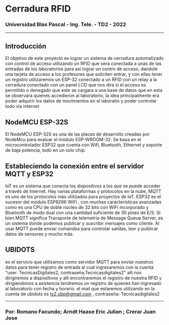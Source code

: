 # Cerradura RFID

### Universidad Blas Pascal - Ing. Tele. - TD2 - 2022
------------------------------------------------------------------------------------------

## Introducción

El objetivo de este proyecto es lograr un sistema de cerradura automatizado con control de acceso utilizando un RFID que sera conectada a unas de las entradas de los laboratorios para asi lograr un contro de acceso, dandole una tarjeta de acceso a los profesores que soliciten entrar, y con ellas tener un registro 
utilizaremos un ESP-32 conectado a un RFID con un relay a la cerradura conectado con un panel LCD que nos dira si el acceso es permitido o denegado que este se cargara a una base de datos que en esta se observara quienes accedieron al laboratorio, la idea principalmente era poder adquirir los datos de movimientos en el laboratio y poder controlar todo via internet 

## NodeMCU ESP-32S

El NodeMCU ESP-32S es una de las placas de desarrollo creadas por NodeMcu para evaluar el módulo ESP-WROOM-32. Se basa en el microcontrolador ESP32 que cuenta con Wifi, Bluetooth, Ethernet y soporte de baja potencia, todo en un solo chip.

## Estableciendo la conexión entre el servidor MQTT y ESP32 

IoT es un sistema que conecta los dispositivos a los que se puede acceder a través de Internet. Hay varias plataformas y protocolos en la nube, MQTT es uno de los protocolos más utilizados para proyectos de IoT. ESP32 es el sucesor del módulo ESP8266 WiFi , con muchas características avanzadas como es una CPU de doble núcleo de 32 bits con WiFi incorporado y Bluetooth de modo dual con una cantidad suficiente de 30 pines de E/S. Si bien MQTT significa Transporte de telemetría de Message Queue Server, es un sistema donde podemos publicar y suscribir mensajes como cliente. Al usar MQTT puede enviar comandos para controlar salidas, leer y publicar datos de sensores y mucho más.

## UBIDOTS

es el servicio que utilizamos como servidor MQTT para enviar nuestros datos para tener registro de entrada
al cual ingresaremos con la cuenta "user: TecnicasDigitales2, contraseña;Tecnicasdigitales2"
alli nos dirigiremos a dispositivos y alli encontraremos el registro de nuestra RFID y dirigiendonos a asistencia tendremos un registro de quienes han ingresado al laboratorio con fecha y horario. 
el mail que estaremos utilizando en la cuenta de ubidots es ts2.ubp@gmail.com , contraseña: Tecnicasdigitales2 





------------------------------------------------------------------------------------------
### Por: Romano Facundo; Arndt Haase Eric Julian ; Crerar Juan Jose 
